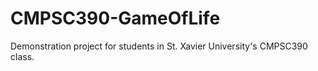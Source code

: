 # CMPSC390-GameOfLife
Demonstration project for students in St. Xavier University's CMPSC390 class.
